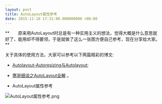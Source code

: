 ```yaml
---
layout: post
title: AutoLayout属性参考
date: 2015-11-10 17:31:00.000000000 +08:00
---
```


**　　原来用AutoLayout时总是有一种实用主义的想法，觉得大概是什么意思就好了，能用却不得要领，于是就做了这么一张图方便自己参考，现在分享给大家。**

关于具体的使用方法，大家可以参考以下两篇精彩的博文:
- [Autolayout-Autoresizing与Autolayout](http://www.jianshu.com/p/a4812b01a2a3);
- [寒哥细谈之AutoLayout全解](http://www.jianshu.com/p/683fbcbfb705) 。

- AutoLayout属性参考

![AutoLayout属性参考.png](http://upload-images.jianshu.io/upload_images/692407-37196f020b6927fc.png?imageMogr2/auto-orient/strip%7CimageView2/2/w/1240)
